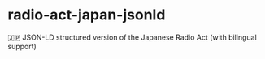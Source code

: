 # radio-act-japan-jsonld
🇯🇵 JSON-LD structured version of the Japanese Radio Act (with bilingual support)
